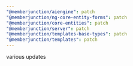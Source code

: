 ```yaml
---
"@memberjunction/aiengine": patch
"@memberjunction/ng-core-entity-forms": patch
"@memberjunction/core-entities": patch
"@memberjunction/server": patch
"@memberjunction/templates-base-types": patch
"@memberjunction/templates": patch
---
```


various updates
